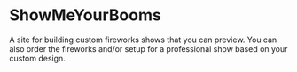 # ShowMeYourBooms
A site for building custom fireworks shows that you can preview. You can also order the fireworks and/or setup for a professional show based on your custom design.
